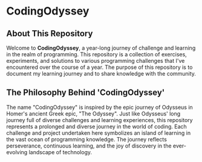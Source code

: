 
# CodingOdyssey

## About This Repository

Welcome to **CodingOdyssey**, a year-long journey of challenge and learning in the realm of programming. This repository is a collection of exercises, experiments, and solutions to various programming challenges that I've encountered over the course of a year. The purpose of this repository is to document my learning journey and to share knowledge with the community.

## The Philosophy Behind 'CodingOdyssey'

The name "CodingOdyssey" is inspired by the epic journey of Odysseus in Homer's ancient Greek epic, "The Odyssey". Just like Odysseus' long journey full of diverse challenges and learning experiences, this repository represents a prolonged and diverse journey in the world of coding. Each challenge and project undertaken here symbolizes an island of learning in the vast ocean of programming knowledge. The journey reflects perseverance, continuous learning, and the joy of discovery in the ever-evolving landscape of technology.
